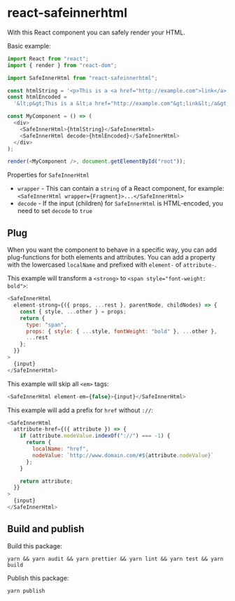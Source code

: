 # react-safeinnerhtml

With this React component you can safely render your HTML.

Basic example:

```js
import React from "react";
import { render } from "react-dom";

import SafeInnerHtml from "react-safeinnerhtml";

const htmlString = '<p>This is a <a href="http://example.com">link</a>.</p>';
const htmlEncoded =
  '&lt;p&gt;This is a &lt;a href="http://example.com"&gt;link&lt;/a&gt;.&lt;/p&gt;';

const MyComponent = () => (
  <div>
    <SafeInnerHtml>{htmlString}</SafeInnerHtml>
    <SafeInnerHtml decode>{htmlEncoded}</SafeInnerHtml>
  </div>
);

render(<MyComponent />, document.getElementById("root"));
```

Properties for `SafeInnerHtml`

- `wrapper` - This can contain a `string` of a React component, for example: `<SafeInnerHtml wrapper={Fragment}>...</SafeInnerHtml>`
- `decode` - If the input (children) for `SafeInnerHtml` is HTML-encoded, you need to set `decode` to `true`

## Plug

When you want the component to behave in a specific way, you can add plug-functions for
both elements and attributes. You can add a property with the lowercased `localName` and
prefixed with `element-` of `attribute-`.

This example will transform a `<strong>` to `<span style="font-weight: bold">`:

```js
<SafeInnerHtml
  element-strong={({ props, ...rest }, parentNode, childNodes) => {
    const { style, ...other } = props;
    return {
      type: "span",
      props: { style: { ...style, fontWeight: "bold" }, ...other },
      ...rest
    };
  }}
>
  {input}
</SafeInnerHtml>
```

This example will skip all `<em>` tags:

```js
<SafeInnerHtml element-em={false}>{input}</SafeInnerHtml>
```

This example will add a prefix for `href` without `://`:

```js
<SafeInnerHtml
  attribute-href={({ attribute }) => {
    if (attribute.nodeValue.indexOf("://") === -1) {
      return {
        localName: "href",
        nodeValue: `http://www.domain.com/#${attribute.nodeValue}`
      };
    }

    return attribute;
  }}
>
  {input}
</SafeInnerHtml>
```

## Build and publish

Build this package:

```
yarn && yarn audit && yarn prettier && yarn lint && yarn test && yarn build
```

Publish this package:

```
yarn publish
```
